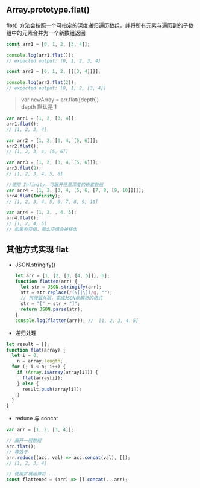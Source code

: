 ## Array.prototype.flat()

flat() 方法会按照一个可指定的深度递归遍历数组，并将所有元素与遍历到的子数组中的元素合并为一个新数组返回

```js
const arr1 = [0, 1, 2, [3, 4]];

console.log(arr1.flat());
// expected output: [0, 1, 2, 3, 4]

const arr2 = [0, 1, 2, [[[3, 4]]]];

console.log(arr2.flat(2));
// expected output: [0, 1, 2, [3, 4]]
```

> var newArray = arr.flat([depth])  
> depth 默认是 1

```js
var arr1 = [1, 2, [3, 4]];
arr1.flat();
// [1, 2, 3, 4]

var arr2 = [1, 2, [3, 4, [5, 6]]];
arr2.flat();
// [1, 2, 3, 4, [5, 6]]

var arr3 = [1, 2, [3, 4, [5, 6]]];
arr3.flat(2);
// [1, 2, 3, 4, 5, 6]

//使用 Infinity，可展开任意深度的嵌套数组
var arr4 = [1, 2, [3, 4, [5, 6, [7, 8, [9, 10]]]]];
arr4.flat(Infinity);
// [1, 2, 3, 4, 5, 6, 7, 8, 9, 10]

var arr4 = [1, 2, , 4, 5];
arr4.flat();
// [1, 2, 4, 5]
// 如果有空值，那么空值会被移出
```

## 其他方式实现 flat

- JSON.stringify()

  ```js
  let arr = [1, [2, [3, [4, 5]]], 6];
  function flatten(arr) {
    let str = JSON.stringify(arr);
    str = str.replace(/(\[|\])/g, "");
    // 拼接最外层，变成JSON能解析的格式
    str = "[" + str + "]";
    return JSON.parse(str);
  }
  console.log(flatten(arr)); //  [1, 2, 3, 4，5]
  ```

- 递归处理

```js
let result = [];
function flat(array) {
  let i = 0,
    n = array.length;
  for (; i < n; i++) {
    if (Array.isArray(array[i])) {
      flat(array[i]);
    } else {
      result.push(array[i]);
    }
  }
}
```

- reduce 与 concat

```js
var arr = [1, 2, [3, 4]];

// 展开一层数组
arr.flat();
// 等效于
arr.reduce((acc, val) => acc.concat(val), []);
// [1, 2, 3, 4]

// 使用扩展运算符 ...
const flattened = (arr) => [].concat(...arr);
```
